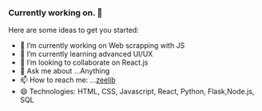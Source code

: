 ### Currently working on. 👋


Here are some ideas to get you started:

- 🔭 I’m currently working on Web scrapping with JS
- 🌱 I’m currently learning advanced UI/UX
- 👯 I’m looking to collaborate on React.js
- 💬 Ask me about ...Anything
- 📫 How to reach me: ...[zeelib](no.site.com)
- 😄 Technologies: HTML, CSS, Javascript, React, Python, Flask,Node.js, SQL 
